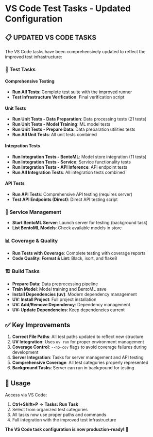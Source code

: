 # VS Code Test Tasks - Updated Configuration

## 📋 **UPDATED VS CODE TASKS**

The VS Code tasks have been comprehensively updated to reflect the improved test infrastructure:

### 🧪 **Test Tasks**

#### **Comprehensive Testing**
- **Run All Tests**: Complete test suite with the improved runner
- **Test Infrastructure Verification**: Final verification script

#### **Unit Tests**
- **Run Unit Tests - Data Preparation**: Data processing tests (21 tests)
- **Run Unit Tests - Model Training**: ML model tests  
- **Run Unit Tests - Prepare Data**: Data preparation utilities tests
- **Run All Unit Tests**: All unit tests combined

#### **Integration Tests**
- **Run Integration Tests - BentoML**: Model store integration (11 tests)
- **Run Integration Tests - Service**: Service functionality tests
- **Run Integration Tests - API Inference**: API endpoint tests
- **Run All Integration Tests**: All integration tests combined

#### **API Tests**
- **Run API Tests**: Comprehensive API testing (requires server)
- **Test API Endpoints (Direct)**: Direct API testing script

### 🔧 **Service Management**
- **Start BentoML Server**: Launch server for testing (background task)
- **List BentoML Models**: Check available models in store

### 📊 **Coverage & Quality**
- **Run Tests with Coverage**: Complete testing with coverage reports
- **Code Quality: Format & Lint**: Black, isort, and flake8

### 🏗️ **Build Tasks**
- **Prepare Data**: Data preprocessing pipeline
- **Train Model**: Model training and BentoML save
- **Install Dependencies (uv)**: Modern dependency management
- **UV: Install Project**: Full project installation
- **UV: Add/Remove Dependency**: Dependency management
- **UV: Update Dependencies**: Keep dependencies current

## ✅ **Key Improvements**

1. **Correct File Paths**: All test paths updated to reflect new structure
2. **UV Integration**: Uses `uv run` for proper environment management  
3. **Coverage Control**: `--no-cov` flags to avoid coverage failures during development
4. **Server Integration**: Tasks for server management and API testing
5. **Comprehensive Coverage**: All test categories properly represented
6. **Background Tasks**: Server can run in background for testing

## 🚀 **Usage**

Access via VS Code:
1. **Ctrl+Shift+P** → **Tasks: Run Task**
2. Select from organized test categories
3. All tasks now use proper paths and commands
4. Full integration with the improved test infrastructure

**The VS Code task configuration is now production-ready!** 🎯
